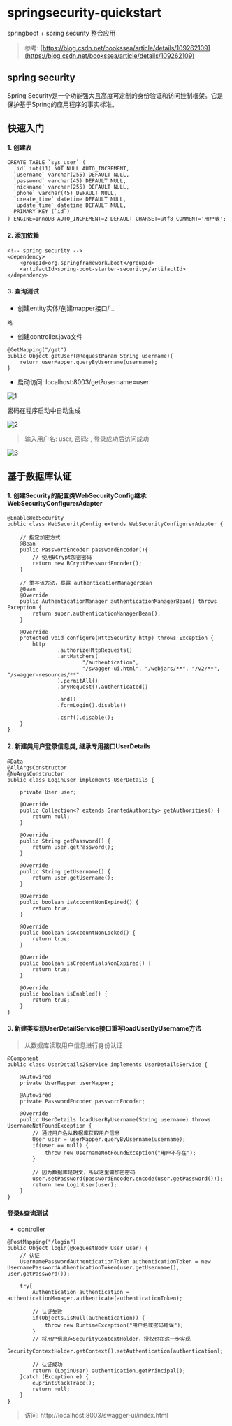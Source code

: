 # springsecurity-quickstart

springboot + spring security 整合应用

> 参考: [https://blog.csdn.net/bookssea/article/details/109262109](https://blog.csdn.net/bookssea/article/details/109262109)

## spring security 

Spring Security是一个功能强大且高度可定制的身份验证和访问控制框架。它是保护基于Spring的应用程序的事实标准。

## 快速入门

#### 1. 创建表

```
CREATE TABLE `sys_user` (
  `id` int(11) NOT NULL AUTO_INCREMENT,
  `username` varchar(255) DEFAULT NULL,
  `password` varchar(45) DEFAULT NULL,
  `nickname` varchar(255) DEFAULT NULL,
  `phone` varchar(45) DEFAULT NULL,
  `create_time` datetime DEFAULT NULL,
  `update_time` datetime DEFAULT NULL,
  PRIMARY KEY (`id`)
) ENGINE=InnoDB AUTO_INCREMENT=2 DEFAULT CHARSET=utf8 COMMENT='用户表';
```
#### 2. 添加依赖

```
<!-- spring security -->
<dependency>
    <groupId>org.springframework.boot</groupId>
    <artifactId>spring-boot-starter-security</artifactId>
</dependency>
```

#### 3. 查询测试

- 创建entity实体/创建mapper接口/...

```
略
```

- 创建controller.java文件

```
@GetMapping("/get")
public Object getUser(@RequestParam String username){
    return userMapper.queryByUsername(username);
}
```

- 启动访问: localhost:8003/get?username=user

![1](./docs/1.jpg)

密码在程序启动中自动生成

![2](./docs/2.jpg)

> 输入用户名: user, 密码: , 登录成功后访问成功

![3](./docs/3.jpg)

## 基于数据库认证

#### 1. 创建Security的配置类WebSecurityConfig继承WebSecurityConfigurerAdapter

```
@EnableWebSecurity
public class WebSecurityConfig extends WebSecurityConfigurerAdapter {

    // 指定加密方式
    @Bean
    public PasswordEncoder passwordEncoder(){
        // 使用BCrypt加密密码
        return new BCryptPasswordEncoder();
    }

    // 重写该方法，暴露 authenticationManagerBean
    @Bean
    @Override
    public AuthenticationManager authenticationManagerBean() throws Exception {
        return super.authenticationManagerBean();
    }

    @Override
    protected void configure(HttpSecurity http) throws Exception {
        http
                .authorizeHttpRequests()
                .antMatchers(
                        "/authentication",
                        "/swagger-ui.html", "/webjars/**", "/v2/**", "/swagger-resources/**"
                ).permitAll()
                .anyRequest().authenticated()

                .and()
                .formLogin().disable()

                .csrf().disable();
    }
}
```

#### 2. 新建类用户登录信息类, 继承专用接口UserDetails

```
@Data
@AllArgsConstructor
@NoArgsConstructor
public class LoginUser implements UserDetails {

    private User user;

    @Override
    public Collection<? extends GrantedAuthority> getAuthorities() {
        return null;
    }

    @Override
    public String getPassword() {
        return user.getPassword();
    }

    @Override
    public String getUsername() {
        return user.getUsername();
    }

    @Override
    public boolean isAccountNonExpired() {
        return true;
    }

    @Override
    public boolean isAccountNonLocked() {
        return true;
    }

    @Override
    public boolean isCredentialsNonExpired() {
        return true;
    }

    @Override
    public boolean isEnabled() {
        return true;
    }
}
```

#### 3. 新建类实现UserDetailService接口重写loadUserByUsername方法

> 从数据库读取用户信息进行身份认证

```
@Component
public class UserDetails2Service implements UserDetailsService {

    @Autowired
    private UserMapper userMapper;

    @Autowired
    private PasswordEncoder passwordEncoder;

    @Override
    public UserDetails loadUserByUsername(String username) throws UsernameNotFoundException {
        // 通过用户名从数据库获取用户信息
        User user = userMapper.queryByUsername(username);
        if(user == null) {
            throw new UsernameNotFoundException("用户不存在");
        }

        // 因为数据库是明文，所以这里需加密密码
        user.setPassword(passwordEncoder.encode(user.getPassword()));
        return new LoginUser(user);
    }
}
```

#### 登录&查询测试

- controller

```
@PostMapping("/login")
public Object login(@RequestBody User user) {
    // 认证
    UsernamePasswordAuthenticationToken authenticationToken = new UsernamePasswordAuthenticationToken(user.getUsername(), user.getPassword());

    try{
        Authentication authentication = authenticationManager.authenticate(authenticationToken);

        // 认证失败
        if(Objects.isNull(authentication)) {
            throw new RuntimeException("用户名或密码错误");
        }
        // 将用户信息存SecurityContextHolder，授权也在这一步实现
        SecurityContextHolder.getContext().setAuthentication(authentication);

        // 认证成功
        return (LoginUser) authentication.getPrincipal();
    }catch (Exception e) {
        e.printStackTrace();
        return null;
    }
}
```

> 访问: http://localhost:8003/swagger-ui/index.html